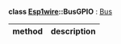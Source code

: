 **class [Esp1wire](./Esp1wire.md)::BusGPIO** : [Bus](./Bus.md)

| method | description |
| --- | --- |

